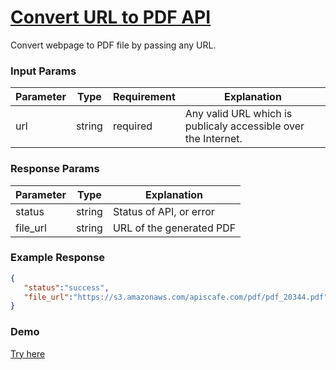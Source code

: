 # [Convert URL to PDF API](https://apishub.com/shahzaibHassan/convert-url-to-pdf-api)

Convert webpage to PDF file by passing any URL.

### Input Params
Parameter | Type | Requirement | Explanation |
|---|---|---|---|
| url | string | required | Any valid URL which is publicaly accessible over the Internet. |

### Response Params
Parameter | Type | Explanation |
|---|---|---|
| status | string | Status of API, or error |
| file_url | string | URL of the generated PDF |


### Example Response

```json
{
   "status":"success",
   "file_url":"https://s3.amazonaws.com/apiscafe.com/pdf/pdf_20344.pdf"
}
```
### Demo
[Try here](https://apishub.com/shahzaibHassan/convert-url-to-pdf-api#try-now)
